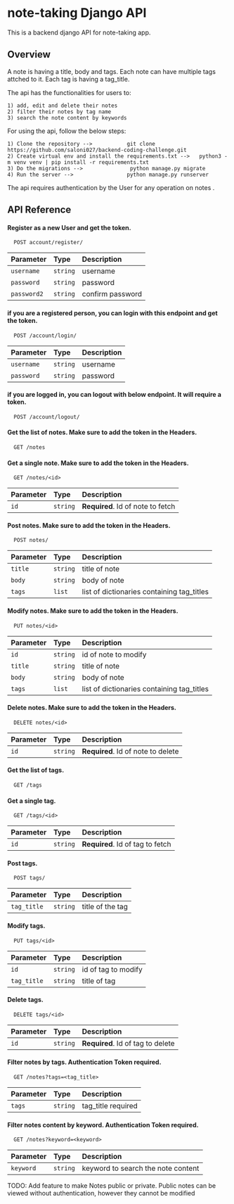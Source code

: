 
# note-taking Django API

This is a backend django API for note-taking app.





## Overview
A note is having a title, body and tags. Each note can have multiple tags attched to it.
Each tag is having a tag_title.

The api has the functionalities for users to:

    1) add, edit and delete their notes
    2) filter their notes by tag name
    3) search the note content by keywords

For using the api, follow the below steps:

    1) Clone the repository -->           git clone https://github.com/saloni027/backend-coding-challenge.git
    2) Create virtual env and install the requirements.txt -->   python3 -m venv venv | pip install -r requirements.txt
    3) Do the migrations -->               python manage.py migrate 
    4) Run the server -->                 python manage.py runserver
    
The api requires authentication by the User for any operation on notes .
## API Reference

#### Register as a new User and get the token.

```http
  POST account/register/
```

| Parameter | Type     | Description                |
| :-------- | :------- | :------------------------- |
| `username` | `string` | username |
| `password` | `string` | password  |
| `password2` | `string` | confirm password |

#### if you are a registered person, you can login with this endpoint and get the token.

```http
  POST /account/login/
```

| Parameter | Type     | Description                |
| :-------- | :------- | :------------------------- |
| `username` | `string` | username |
| `password` | `string` | password  |

#### if you are logged in, you can logout with below endpoint. It will require a token.

```http
  POST /account/logout/ 
```

#### Get the list of notes. Make sure to add the token in the Headers.

```http
  GET /notes
```

#### Get a single note. Make sure to add the token in the Headers.

```http
  GET /notes/<id>
```

| Parameter | Type     | Description                       |
| :-------- | :------- | :-------------------------------- |
| `id`      | `string` | **Required**. Id of note to fetch |

#### Post notes. Make sure to add the token in the Headers.

```http
  POST notes/
```

| Parameter | Type     | Description                |
| :-------- | :------- | :------------------------- |
| `title` | `string` | title of note |
| `body` | `string` | body of note  |
| `tags` | `list` | list of dictionaries containing tag_titles |

#### Modify notes. Make sure to add the token in the Headers.

```http
  PUT notes/<id>
```

| Parameter | Type     | Description                |
| :-------- | :------- | :------------------------- |
| `id` | `string` | id of note to modify |
| `title` | `string` | title of note |
| `body` | `string` | body of note  |
| `tags` | `list` | list of dictionaries containing tag_titles |

#### Delete notes. Make sure to add the token in the Headers.

```http
  DELETE notes/<id>
```

| Parameter | Type     | Description                       |
| :-------- | :------- | :-------------------------------- |
| `id`      | `string` | **Required**. Id of note to delete |

#### Get the list of tags.
```http
  GET /tags
```

#### Get a single tag. 

```http
  GET /tags/<id>
```

| Parameter | Type     | Description                       |
| :-------- | :------- | :-------------------------------- |
| `id`      | `string` | **Required**. Id of tag to fetch |

#### Post tags. 

```http
  POST tags/
```

| Parameter | Type     | Description                |
| :-------- | :------- | :------------------------- |
| `tag_title` | `string` | title of the tag |

#### Modify tags.

```http
  PUT tags/<id>
```

| Parameter | Type     | Description                |
| :-------- | :------- | :------------------------- |
| `id` | `string` | id of tag to modify |
| `tag_title` | `string` | title of tag |


#### Delete tags. 

```http
  DELETE tags/<id>
```

| Parameter | Type     | Description                       |
| :-------- | :------- | :-------------------------------- |
| `id`      | `string` | **Required**. Id of tag to delete |

#### Filter notes by tags. Authentication Token required.

```http
  GET /notes?tags=<tag_title>
```

| Parameter | Type     | Description                       |
| :-------- | :------- | :-------------------------------- |
| `tags`      | `string` | tag_title required |


#### Filter notes content by keyword. Authentication Token required.

```http
  GET /notes?keyword=<keyword>
```

| Parameter | Type     | Description                       |
| :-------- | :------- | :-------------------------------- |
| `keyword`      | `string` | keyword to search the note content |


TODO: Add feature to make Notes public or private.
Public notes can be viewed without authentication, however they cannot be modified






